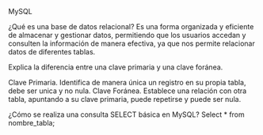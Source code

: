 MySQL

¿Qué es una base de datos relacional?
Es una forma organizada y eficiente de almacenar y gestionar datos, permitiendo que los usuarios accedan y consulten la información de manera efectiva, ya que nos permite relacionar
datos de diferentes tablas.

Explica la diferencia entre una clave primaria y una clave foránea.

Clave Primaria. Identifica de manera única un registro en su propia tabla, debe ser unica y no nula.
Clave Foránea. Establece una relación con otra tabla, apuntando a su clave primaria, puede repetirse y puede ser nula.

¿Cómo se realiza una consulta SELECT básica en MySQL?
Select * from nombre_tabla;
